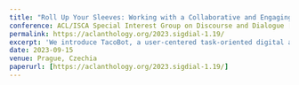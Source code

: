 ```yaml
---
title: "Roll Up Your Sleeves: Working with a Collaborative and Engaging Task Oriented Dialogue System"
conference: ACL/ISCA Special Interest Group on Discourse and Dialogue [SIGDIAL 2023]
permalink: https://aclanthology.org/2023.sigdial-1.19/
excerpt: 'We introduce TacoBot, a user-centered task-oriented digital assistant designed to guide users through complex real-world tasks with multiple steps. Covering a wide range of cooking and how-to tasks, we aim to deliver a collaborative and engaging dialogue experience. Equipped with language understanding, dialogue management, and response generation components supported by a robust search engine, TacoBot ensures efficient task assistance.'
date: 2023-09-15
venue: Prague, Czechia
paperurl: [https://aclanthology.org/2023.sigdial-1.19/]
---
```

